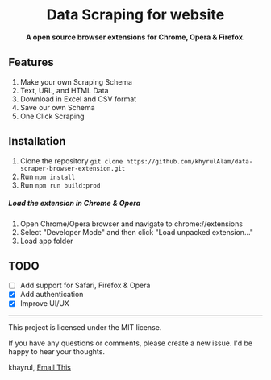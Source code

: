 <div align="center">
  <h1>
    Data Scraping for website  
  </h1>

  <p>
    <strong>A open source browser extensions for Chrome, Opera & Firefox.</strong>
  </p>
</div>

## Features

1. Make your own Scraping Schema
2. Text, URL, and HTML Data
3. Download in Excel and CSV format
4. Save our own Schema
5. One Click Scraping

## Installation

1. Clone the repository `git clone https://github.com/khyrulAlam/data-scraper-browser-extension.git`
2. Run `npm install`
3. Run `npm run build:prod`

##### Load the extension in Chrome & Opera

1. Open Chrome/Opera browser and navigate to chrome://extensions
2. Select "Developer Mode" and then click "Load unpacked extension..."
3. Load app folder

## TODO

- [ ] Add support for Safari, Firefox & Opera
- [x] Add authentication
- [x] Improve UI/UX

---

This project is licensed under the MIT license.

If you have any questions or comments, please create a new issue. I'd be happy to hear your thoughts.

khayrul, [Email This](mailto:khyrulalam69@gmail.com)
